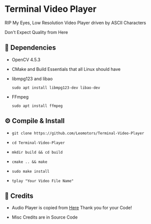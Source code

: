 # Terminal Video Player

RIP My Eyes, Low Resolution Video Player driven by ASCII Characters

Don't Expect Quality from Here

## 🌿 Dependencies

- OpenCV 4.5.3
- CMake and Build Essentials that all Linux should have
- libmpg123 and libao

  `sudo apt install libmpg123-dev libao-dev`

- FFmpeg

  `sudo apt install ffmpeg`

## ⚙️ Compile & Install

- `git clone https://github.com/Leomotors/Terminal-Video-Player`

- `cd Terminal-Video-Player`

- `mkdir build && cd build`

- `cmake .. && make`

- `sudo make install`

- `tplay "Your Video File Name"`

## 🙏 Credits

- Audio Player is copied from [Here](http://hzqtc.github.io/2012/05/play-mp3-with-libmpg123-and-libao.html) Thank you for your Code!

- Misc Credits are in Source Code
